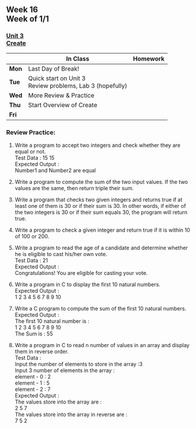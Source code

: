 ## Week 16 <br>Week of 1/1

### [Unit 3](/apcsp/curriculum/3)<br>[Create](/apcsp/curriculum/pt/create)

  |       |In Class               |Homework   |
  |-------|---------              |---------  |
  |**Mon**|Last Day of Break! | |
  |**Tue**|Quick start on Unit 3<br>Review problems, Lab 3 (hopefully) | |
  |**Wed**|More Review & Practice | |
  |**Thu**|Start Overview of Create | |
  |**Fri**| | |

<!-- <img src="https://slideplayer.com/16079147/88/images/slide_1.jpg" alt="Pointer Fun with Binky" height="400"> -->

### Review Practice:

1. Write a program to accept two integers and check whether they are equal or not.  
Test Data : 15 15  
Expected Output :  
Number1 and Number2 are equal

1. Write a program to compute the sum of the two input values. If the two values are the same, then return triple their sum.
3. Write a program that checks two given integers and returns true if at least one of them is 30 or if their sum is 30. In other words, if either of the two integers is 30 or if their sum equals 30, the program will return true.
4. Write a program to check a given integer and return true if it is within 10 of 100 or 200.
5. Write a program to read the age of a candidate and determine whether he is eligible to cast his/her own vote.  
Test Data : 21  
Expected Output :  
Congratulations! You are eligible for casting your vote.  
1. Write a program in C to display the first 10 natural numbers.  
Expected Output :  
1 2 3 4 5 6 7 8 9 10
2. Write a C program to compute the sum of the first 10 natural numbers.  
Expected Output :  
The first 10 natural number is :  
1 2 3 4 5 6 7 8 9 10  
The Sum is : 55
2. Write a program in C to read n number of values in an array and display them in reverse order.  
Test Data :  
Input the number of elements to store in the array :3  
Input 3 number of elements in the array :  
element - 0 : 2  
element - 1 : 5  
element - 2 : 7  
Expected Output :  
The values store into the array are :  
2 5 7  
The values store into the array in reverse are :  
7 5 2  

<meta http-equiv="refresh" content="300"/>